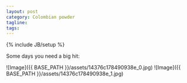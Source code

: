 ```yaml
---
layout: post
category: Colombian powder
tagline: 
tags: 
---
```

{% include JB/setup %}

Some days you need a big hit:

 ![Image]({{ BASE_PATH }}/assets/14376c178490938e_0.jpg)
 ![Image]({{ BASE_PATH }}/assets/14376c178490938e_1.jpg)